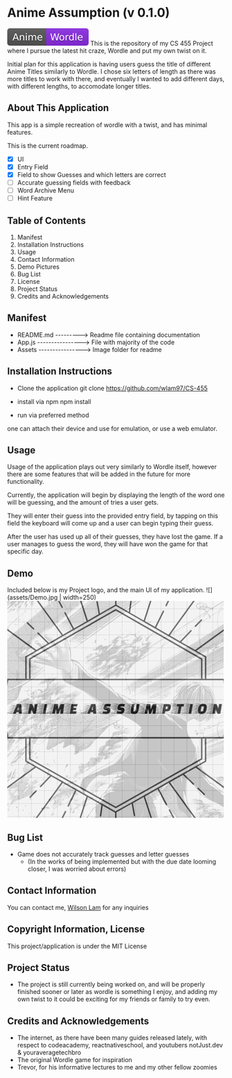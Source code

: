 
# Anime Assumption (v 0.1.0)
![](assets/Anime-Wordle-blueviolet.svg)
This is the repository of my CS 455 Project where I pursue the latest hit craze,
Wordle and put my own twist on it.

Initial plan for this application is having users guess the title of different Anime Titles 
similarly to Wordle. I chose six letters of length as there was more titles to work with there,
and eventually I wanted to add different days, with different lengths, to accomodate longer titles.

## About This Application
This app is a simple recreation of wordle with a twist, and has minimal features.

This is the current roadmap.
- [x] UI 
- [x] Entry Field
- [x] Field to show Guesses and which letters are correct
- [ ] Accurate guessing fields with feedback
- [ ] Word Archive Menu
- [ ] Hint Feature

## Table of Contents

1. Manifest
2. Installation Instructions
3. Usage
4. Contact Information
5. Demo Pictures
6. Bug List 
7. License
8. Project Status
9. Credits and Acknowledgements 
## Manifest
- README.md ---------> Readme file containing documentation
- App.js ----------------> File with majority of the code
- Assets ----------------> Image folder for readme
## Installation Instructions
- Clone the application
git clone https://github.com/wlam97/CS-455

- install via npm
npm install

- run via preferred method

one can attach their device and use for emulation, or use a web emulator.
## Usage

Usage of the application plays out very similarly to Wordle itself, however there are
some features that will be added in the future for more functionality.

Currently, the application will begin by displaying the length of the word one will be guessing,
and the amount of tries a user gets. 

They will enter their guess into the provided entry field, by tapping on this field the 
keyboard will come up and a user can begin typing their guess.

After the user has used up all of their guesses, they have lost the game.
If a user manages to guess the word, they will have won the game for that specific day.
## Demo
Included below is my Project logo, and the main UI of my application.
![](assets/Demo.jpg | width=250)
![](assets/icon.png)

## Bug List

- Game does not accurately track guesses and letter guesses
    - (In the works of being implemented but with the due date looming closer, I was worried about errors)
## Contact Information

You can contact me, [Wilson Lam](mailto:wlam9779@gmail.com)
for any inquiries
## Copyright Information, License

This project/application is under the MIT License

## Project Status

- The project is still currently being worked on, and will be properly finished sooner or later as wordle is something I enjoy, and adding my own twist to it could be exciting for my friends or family to try even.
## Credits and Acknowledgements

- The internet, as there have been many guides released lately, with respect to codeacademy, reactnativeschool, and youtubers notJust.dev & youraveragetechbro
- The original Wordle game for inspiration
- Trevor, for his informative lectures to me and my other fellow zoomies
